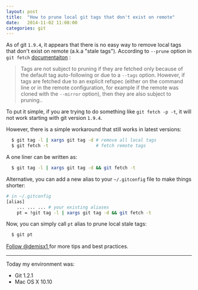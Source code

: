 ```yaml
---
layout: post
title:  "How to prune local git tags that don't exist on remote"
date:   2014-11-02 11:08:00
categories: git
---
```


As of git `1.9.4`, it appears that there is no easy way to remove local tags
that don't exist on remote (a.k.a "stale tags"). According 
to `--prune` option in `git fetch` [documentaiton](http://git-scm.com/docs/git-fetch) :

>  Tags are not subject to pruning if they are fetched only because of the 
default tag auto-following or due to a `--tags` option. However, 
if tags are fetched due to an explicit refspec 
(either on the command line or in the remote configuration, 
for example if the remote was cloned with the `--mirror` option), 
then they are also subject to pruning.. 

To put it simple, if you are trying to do something like `git fetch -p -t`, 
it will not work starting with git version `1.9.4`.

However, there is a simple workaround that still works in latest versions:

```bash
  $ git tag -l | xargs git tag -d # remove all local tags
  $ git fetch -t                  # fetch remote tags
```

A one liner can be written as:

```bash
  $ git tag -l | xargs git tag -d && git fetch -t
```

Alternative, you can add a new alias to your `~/.gitconfig` file to make things 
shorter:

```bash
# in ~/.gitconfig
[alias]
    ... ... ... # your existing aliases
    pt = !git tag -l | xargs git tag -d && git fetch -t
```

Now, you can simply call `pt` alias to prune local stale tags:

```bash
  $ git pt
```

<div id='footer-spacing' ></div>
<p class="text-center" style="line-height:20px;">
  <a class="twitter-follow-button"
    href="https://twitter.com/demisx1"
    data-show-count="false"
    data-lang="en"
    data-size="large">Follow @demisx1
  </a> for more tips and best practices.
</p>

<div id='footer-spacing'></div>

___

Today my environment was:

- Git 1.2.1
- Mac OS X 10.10

